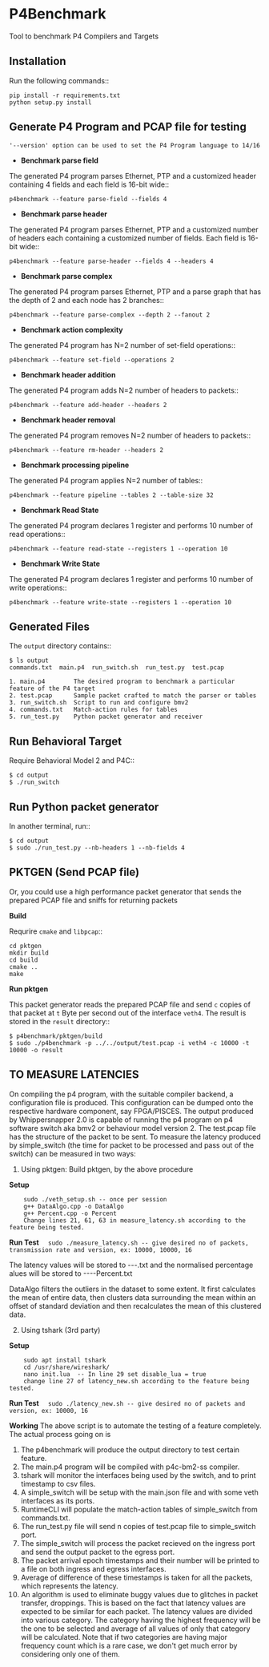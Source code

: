 P4Benchmark
=============

Tool to benchmark P4 Compilers and Targets

Installation
------------

Run the following commands::

    pip install -r requirements.txt
    python setup.py install

Generate P4 Program and PCAP file for testing
---------------------------------------------

``'--version' option can be used to set the P4 Program language to 14/16``


* **Benchmark parse field**

The generated P4 program parses Ethernet,
PTP and a customized header containing 4 fields and each field is 16-bit wide::

    p4benchmark --feature parse-field --fields 4 

* **Benchmark parse header**

The generated P4 program parses Ethernet, PTP and
a customized number of headers each containing a customized number of fields.
Each field is 16-bit wide::

    p4benchmark --feature parse-header --fields 4 --headers 4

* **Benchmark parse complex**

The generated P4 program parses Ethernet, PTP and
a parse graph that has the depth of 2 and each node has 2 branches::

    p4benchmark --feature parse-complex --depth 2 --fanout 2

* **Benchmark action complexity**

The generated P4 program has N=2 number of set-field operations::

    p4benchmark --feature set-field --operations 2

* **Benchmark header addition**

The generated P4 program adds N=2 number of headers to packets::

    p4benchmark --feature add-header --headers 2

* **Benchmark header removal**

The generated P4 program removes N=2 number of headers to packets::

    p4benchmark --feature rm-header --headers 2

* **Benchmark processing pipeline**

The generated P4 program applies N=2 number of tables::

    p4benchmark --feature pipeline --tables 2 --table-size 32

* **Benchmark Read State**

The generated P4 program declares 1 register and performs 10 number of read operations::

    p4benchmark --feature read-state --registers 1 --operation 10

* **Benchmark Write State**

The generated P4 program declares 1 register and performs 10 number of write operations::

    p4benchmark --feature write-state --registers 1 --operation 10

Generated Files
---------------

The `output` directory contains::

    $ ls output
    commands.txt  main.p4  run_switch.sh  run_test.py  test.pcap

    1. main.p4        The desired program to benchmark a particular feature of the P4 target
    2. test.pcap      Sample packet crafted to match the parser or tables
    3. run_switch.sh  Script to run and configure bmv2
    4. commands.txt   Match-action rules for tables
    5. run_test.py    Python packet generator and receiver


Run Behavioral Target
---------------------
Require Behavioral Model 2 and P4C::

    $ cd output
    $ ./run_switch

Run Python packet generator
---------------------------

In another terminal, run::

    $ cd output
    $ sudo ./run_test.py --nb-headers 1 --nb-fields 4

PKTGEN (Send PCAP file)
-----------------------

Or, you could use a high performance packet generator that sends the prepared
PCAP file and sniffs for returning packets

**Build**

Requrire `cmake` and `libpcap`::

    cd pktgen
    mkdir build
    cd build
    cmake ..
    make

**Run pktgen**

This packet generator reads the prepared PCAP file and send `c` copies of that
packet at `t` Byte per second out of the interface `veth4`. The result is stored
in the `result` directory::

    $ p4benchmark/pktgen/build
    $ sudo ./p4benchmark -p ../../output/test.pcap -i veth4 -c 10000 -t 10000 -o result

TO MEASURE LATENCIES
--------------------

On compiling the p4 program, with the suitable compiler backend, a configuration file is produced. This configuration can be dumped onto the respective hardware component, say FPGA/PISCES. 
The output produced by Whippersnapper 2.0 is capable of running the p4 program on p4 software switch aka bmv2 or behaviour model version 2.
The test.pcap file has the structure of the packet to be sent.
To measure the latency produced by simple_switch (the time for packet to be processed and pass out of the switch) can be measured in two ways:

1. Using pktgen: Build pktgen, by the above procedure

**Setup**
```
	sudo ./veth_setup.sh -- once per session
	g++ DataAlgo.cpp -o DataAlgo
	g++ Percent.cpp -o Percent
	Change lines 21, 61, 63 in measure_latency.sh according to the feature being tested.
```

**Run Test**
``	sudo ./measure_latency.sh -- give desired no of packets, transmission rate and version, ex: 10000, 10000, 16``

The latency values will be stored to <feature>-<version>-<packets>-<rate>.txt and the normalised percentage alues will be stored to <feature>-<version>-<packets>-<rate>-Percent.txt

DataAlgo filters the outliers in the dataset to some extent. It first calculates the mean of entire data, then clusters data surrounding the mean within an offset of standard deviation and then recalculates the mean of this clustered data. 

2. Using tshark (3rd party)

**Setup**
```
	sudo apt install tshark
	cd /usr/share/wireshark/
	nano init.lua  -- In line 29 set disable_lua = true
	change line 27 of latency_new.sh according to the feature being tested.
```
**Run Test**
``	sudo ./latency_new.sh -- give desired no of packets and version, ex: 10000, 16``

**Working**
The above script is to automate the testing of a feature completely. The actual process going on is
1. The p4benchmark will produce the output directory to test certain feature.
2. The main.p4 program will be compiled with p4c-bm2-ss compiler.
3. tshark will monitor the interfaces being used by the switch, and to print timestamp to csv files.
4. A simple_switch will be setup with the main.json file and with some veth interfaces as its ports.
5. RuntimeCLI will populate the match-action tables of simple_switch from commands.txt.
6. The run_test.py file will send n copies of test.pcap file to simple_switch port.
7. The simple_switch will process the packet recieved on the ingress port and send the output packet to the egress port.
8. The packet arrival epoch timestamps and their number will be printed to a file on both ingress and egress interfaces.
9. Average of difference of these timestamps is taken for all the packets, which represents the latency.
10. An algorithm is used to eliminate buggy values due to glitches in packet transfer, droppings. This is based on the fact that latency values are expected to be similar for each packet. The latency values are divided into various category. The category having the highest frequency will be the one to be selected and average of all values of only that category will be calculated. Note that if two categories are having major frequency count which is a rare case, we don't get much error by considering only one of them.


